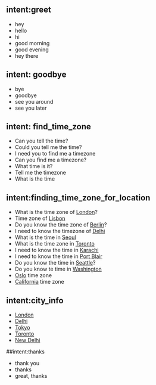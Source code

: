 ## intent:greet
- hey
- hello
- hi
- good morning
- good evening
- hey there

## intent: goodbye
- bye
- goodbye
- see you around
- see you later

## intent: find_time_zone
- Can you tell the time?
- Could you tell me the time?
- I need you to find me a timezone
- Can you find me a timezone?
- What time is it?
- Tell me the timezone
- What is the time


## intent:finding_time_zone_for_location
- What is the time zone of [London](city)?
- Time zone of [Lisbon](city)
- Do you know the time zone of [Berlin](city)?
- I need to know the timezone of [Delhi](city)
- What is the time in [Seoul](city)
- What is the time zone in [Toronto](city)
- I need to know the time in [Karachi](city)
- I need to know the time in [Port Blair](city)
- Do you know the time in [Seattle](city)?
- Do you know te time in [Washington](city)
- [Oslo](city) time zone
- [California](city) time zone

## intent:city_info
- [London](city)
- [Delhi](city)
- [Tokyo](city)
- [Toronto](city)
- [New Delhi](city)

##intent:thanks
- thank you
- thanks
- great, thanks